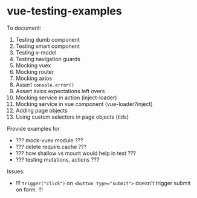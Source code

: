 # vue-testing-examples

To document:
1. Testing dumb component
1. Testing smart component
1. Testing v-model
1. Testing navigation guards
1. Mocking vuex
1. Mocking router
1. Mocking axios
1. Assert `console.error()`
1. Assert axios expectations left overs
1. Mocking service in action (inject-loader)
1. Mocking service in vue component (vue-loader?inject)
1. Adding page objects
1. Using custom selectors in page objects (tids)

Provide examples for
* ??? mock-vuex module ???
* ??? delete require.cache ???
* ??? how shallow vs mount would help in test ???
* ??? testing mutations, actions ???

Issues:
* !!! `trigger("click")` on `<button type="submit">` doesn't trigger submit on form. !!!